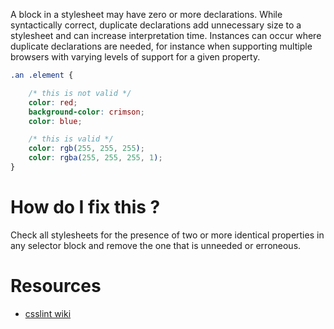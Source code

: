 A block in a stylesheet may have zero or more declarations. While syntactically correct, duplicate declarations add unnecessary size to a stylesheet and can increase interpretation time. Instances can occur where duplicate declarations are needed, for instance when supporting multiple browsers with varying levels of support for a given property.

```css
.an .element {

    /* this is not valid */
    color: red;
    background-color: crimson;
    color: blue;

    /* this is valid */
    color: rgb(255, 255, 255);
    color: rgba(255, 255, 255, 1);
}
```

# How do I fix this ?

Check all stylesheets for the presence of two or more identical properties in any selector block and remove the one that is unneeded or erroneous.

# Resources

* [csslint wiki](https://github.com/CSSLint/csslint/wiki/Disallow-duplicate-properties)
